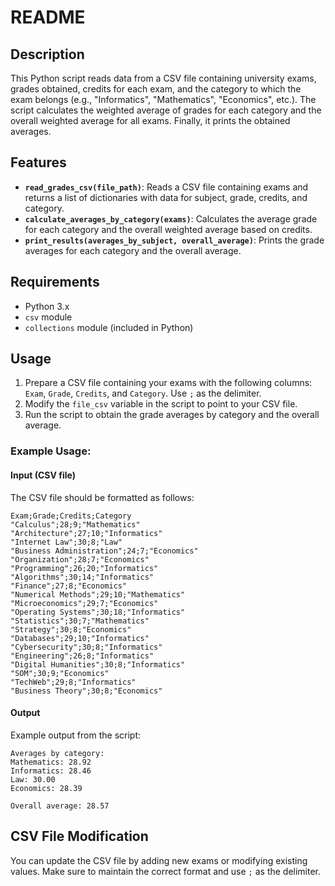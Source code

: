 # README

## Description

This Python script reads data from a CSV file containing university exams, grades obtained, credits for each exam, and the category to which the exam belongs (e.g., "Informatics", "Mathematics", "Economics", etc.). The script calculates the weighted average of grades for each category and the overall weighted average for all exams. Finally, it prints the obtained averages.

## Features

- **`read_grades_csv(file_path)`**: Reads a CSV file containing exams and returns a list of dictionaries with data for subject, grade, credits, and category.
- **`calculate_averages_by_category(exams)`**: Calculates the average grade for each category and the overall weighted average based on credits.
- **`print_results(averages_by_subject, overall_average)`**: Prints the grade averages for each category and the overall average.

## Requirements

- Python 3.x
- `csv` module
- `collections` module (included in Python)

## Usage

1. Prepare a CSV file containing your exams with the following columns: `Exam`, `Grade`, `Credits`, and `Category`. Use `;` as the delimiter.
2. Modify the `file_csv` variable in the script to point to your CSV file.
3. Run the script to obtain the grade averages by category and the overall average.

### Example Usage:

#### Input (CSV file)

The CSV file should be formatted as follows:

```
Exam;Grade;Credits;Category
"Calculus";28;9;"Mathematics"
"Architecture";27;10;"Informatics"
"Internet Law";30;8;"Law"
"Business Administration";24;7;"Economics"
"Organization";28;7;"Economics"
"Programming";26;20;"Informatics"
"Algorithms";30;14;"Informatics"
"Finance";27;8;"Economics"
"Numerical Methods";29;10;"Mathematics"
"Microeconomics";29;7;"Economics"
"Operating Systems";30;18;"Informatics"
"Statistics";30;7;"Mathematics"
"Strategy";30;8;"Economics"
"Databases";29;10;"Informatics"
"Cybersecurity";30;8;"Informatics"
"Engineering";26;8;"Informatics"
"Digital Humanities";30;8;"Informatics"
"SOM";30;9;"Economics"
"TechWeb";29;8;"Informatics"
"Business Theory";30;8;"Economics"
```

#### Output

Example output from the script:

```
Averages by category:
Mathematics: 28.92
Informatics: 28.46
Law: 30.00
Economics: 28.39

Overall average: 28.57
```

## CSV File Modification

You can update the CSV file by adding new exams or modifying existing values. Make sure to maintain the correct format and use `;` as the delimiter.